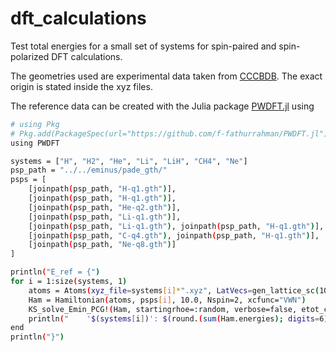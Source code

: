 # dft_calculations

Test total energies for a small set of systems for spin-paired and spin-polarized DFT calculations.

The geometries used are experimental data taken from [CCCBDB](https://cccbdb.nist.gov/introx.asp). The exact origin is stated inside the xyz files.

The reference data can be created with the Julia package [PWDFT.jl](https://github.com/f-fathurrahman/PWDFT.jl) using

```bash
# using Pkg
# Pkg.add(PackageSpec(url="https://github.com/f-fathurrahman/PWDFT.jl"))
using PWDFT

systems = ["H", "H2", "He", "Li", "LiH", "CH4", "Ne"]
psp_path = "../../eminus/pade_gth/"
psps = [
    [joinpath(psp_path, "H-q1.gth")],
    [joinpath(psp_path, "H-q1.gth")],
    [joinpath(psp_path, "He-q2.gth")],
    [joinpath(psp_path, "Li-q1.gth")],
    [joinpath(psp_path, "Li-q1.gth"), joinpath(psp_path, "H-q1.gth")],
    [joinpath(psp_path, "C-q4.gth"), joinpath(psp_path, "H-q1.gth")],
    [joinpath(psp_path, "Ne-q8.gth")]
]

println("E_ref = {")
for i = 1:size(systems, 1)
    atoms = Atoms(xyz_file=systems[i]*".xyz", LatVecs=gen_lattice_sc(10.0))
    Ham = Hamiltonian(atoms, psps[i], 10.0, Nspin=2, xcfunc="VWN")
    KS_solve_Emin_PCG!(Ham, startingrhoe=:random, verbose=false, etot_conv_thr=1e-6)
    println("    '$(systems[i])': $(round.(sum(Ham.energies); digits=6)),")
end
println("}")
```
